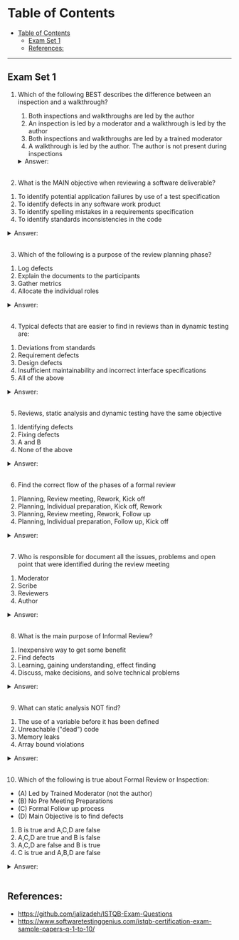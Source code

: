 # Table of Contents
- [Table of Contents](#table-of-contents)
  - [Exam Set 1](#exam-set-1)
  - [References:](#references)

---

## Exam Set 1

1) Which of the following BEST describes the difference between an inspection and a walkthrough?
    1. Both inspections and walkthroughs are led by the author
    1. An inspection is led by a moderator and a walkthrough is led by the author
    1. Both inspections and walkthroughs are led by a trained moderator
    1. A walkthrough is led by the author. The author is not present during inspections
    <details><summary>Answer:</summary>2</details></br>

2) What is the MAIN objective when reviewing a software deliverable?
  1. To identify potential application failures by use of a test specification
  1. To identify defects in any software work product
  1. To identify spelling mistakes in a requirements specification
  1. To identify standards inconsistencies in the code
  <details><summary>Answer:</summary>2</details></br>

3) Which of the following is a purpose of the review planning phase?
  1. Log defects
  1. Explain the documents to the participants
  1. Gather metrics
  1. Allocate the individual roles
  <details><summary>Answer:</summary>3</details></br>

4) Typical defects that are easier to find in reviews than in dynamic testing are:
  1. Deviations from standards
  1. Requirement defects
  1. Design defects
  1. Insufficient maintainability and incorrect interface specifications
  1. All of the above
  <details><summary>Answer:</summary>5</details></br>

5) Reviews, static analysis and dynamic testing have the same objective
  1. Identifying defects
  1. Fixing defects
  1. A and B
  1. None of the above
  <details><summary>Answer:</summary>1</details></br>

6) Find the correct flow of the phases of a formal review
  1. Planning, Review meeting, Rework, Kick off
  1. Planning, Individual preparation, Kick off, Rework
  1. Planning, Review meeting, Rework, Follow up
  1. Planning, Individual preparation, Follow up, Kick off
  <details><summary>Answer:</summary>3</details></br>

7) Who is responsible for document all the issues, problems and open point that were identified during the review meeting
  1. Moderator
  1. Scribe
  1. Reviewers
  1. Author
  <details><summary>Answer:</summary>2</details></br>

8) What is the main purpose of Informal Review?
  1. Inexpensive way to get some benefit
  1. Find defects
  1. Learning, gaining understanding, effect finding
  1. Discuss, make decisions, and solve technical problems
  <details><summary>Answer:</summary>1</details></br>

9) What can static analysis NOT find?
  1. The use of a variable before it has been defined
  1. Unreachable ("dead") code
  1. Memory leaks
  1. Array bound violations
  <details><summary>Answer:</summary>3</details></br>

10) Which of the following is true about Formal Review or Inspection:
  - (A) Led by Trained Moderator (not the author)
  - (B) No Pre Meeting Preparations
  - (C) Formal Follow up process
  - (D) Main Objective is to find defects

  1. B is true and A,C,D are false
  1. A,C,D are true and B is false
  1. A,C,D are false and B is true
  1. C is true and A,B,D are false
  <details><summary>Answer:</summary>2</details></br>

## References:
- https://github.com/jalizadeh/ISTQB-Exam-Questions
- https://www.softwaretestinggenius.com/istqb-certification-exam-sample-papers-q-1-to-10/

